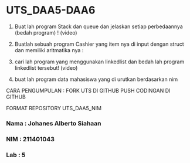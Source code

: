 # UTS_DAA5-DAA6
1.	Buat lah program Stack dan queue dan jelaskan setiap perbedaannya (bedah program) ! (video)

2.	Buatlah sebuah program Cashier yang item nya di input dengan struct dan memiliki aritmatika nya :

3.  cari lah program yang menggunakan linkedlist dan bedah lah program linkedlist tersebut! (video)

4.  buat lah program data mahasiswa yang di urutkan berdasarkan nim





CARA PENGUMPULAN : 
FORK UTS DI GITHUB
PUSH CODINGAN DI GITHUB

FORMAT REPOSITORY UTS_DAA5_NIM

### Nama : Johanes Alberto Siahaan

### NIM  : 211401043

### Lab  : 5
